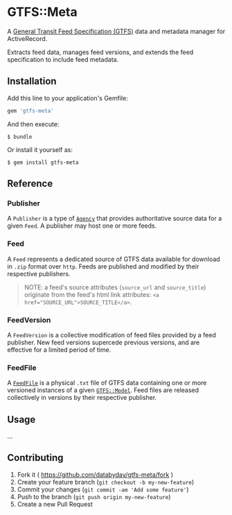 # GTFS::Meta

A [General Transit Feed Specification (GTFS)](https://developers.google.com/transit/gtfs/) data and metadata manager for ActiveRecord. 

Extracts feed data, manages feed versions, and extends the feed specification to include feed metadata.

## Installation

Add this line to your application's Gemfile:

```ruby
gem 'gtfs-meta'
```

And then execute:

    $ bundle

Or install it yourself as:

    $ gem install gtfs-meta

## Reference

### Publisher

A `Publisher` is a type of [`Agency`](https://developers.google.com/transit/gtfs/reference#agency_fields) that provides authoritative source data for a given `Feed`. A publisher may host one or more feeds.

### Feed

A `Feed` represents a dedicated source of GTFS data available for download in `.zip` format over `http`. Feeds are published and modified by their respective publishers.

> NOTE: a feed's source attributes (`source_url` and `source_title`) originate from the feed's html link attributes: `<a href="SOURCE_URL">SOURCE_TITLE</a>`.

### FeedVersion

A `FeedVersion` is a collective modification of feed files provided by a feed publisher. New feed versions supercede previous versions, and are effective for a limited period of time.

### FeedFile

A [`FeedFile`](https://developers.google.com/transit/gtfs/reference#FeedFiles) is a physical `.txt` file of GTFS data containing one or more versioned instances of a given [`GTFS::Model`](https://github.com/nerdEd/gtfs/blob/master/lib/gtfs/model.rb). Feed files are released collectively in versions by their respective publisher.

## Usage

...

## Contributing

1. Fork it ( https://github.com/databyday/gtfs-meta/fork )
2. Create your feature branch (`git checkout -b my-new-feature`)
3. Commit your changes (`git commit -am 'Add some feature'`)
4. Push to the branch (`git push origin my-new-feature`)
5. Create a new Pull Request
